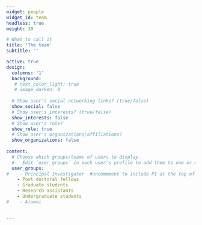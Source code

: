 ```yaml
---
widget: people
widget_id: team
headless: true
weight: 30

# What to call it
title: 'The team'
subtitle: ''

active: true
design:
  columns: '1'
  background:
   # text_color_light: true
   # image_darken: 0
    
  # Show user's social networking links? (true/false)
  show_social: false
  # Show user's interests? (true/false)
  show_interests: false
  # Show user's role?
  show_role: true
  # Show user's organizations/affiliations?
  show_organizations: false
  
content:
  # Choose which groups/teams of users to display.
  #   Edit `user_groups` in each user's profile to add them to one or more of these groups.
  user_groups:
#    - Principal Investigator  #uncommment to include PI at the top of people
    - Post doctoral fellows
    - Graduate students
    - Research assistants
    - Undergraduate students
#    - Alumni

  
---
```

